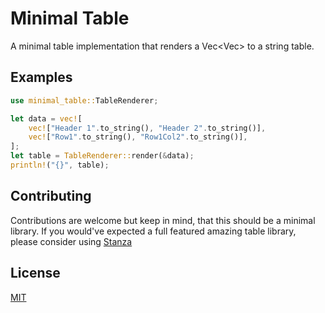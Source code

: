 # Minimal Table

A minimal table implementation that renders a Vec<Vec<String>> to a string table.

## Examples

```rust
use minimal_table::TableRenderer;

let data = vec![
    vec!["Header 1".to_string(), "Header 2".to_string()],
    vec!["Row1".to_string(), "Row1Col2".to_string()],
];
let table = TableRenderer::render(&data);
println!("{}", table);
```

## Contributing

Contributions are welcome but keep in mind, that this should be a minimal library. If you would've expected a full featured amazing table library, please consider using [Stanza](https://github.com/obsidiandynamics/stanza)

## License

[MIT](LICENSE)